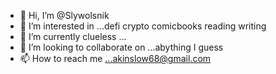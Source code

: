 - 👋 Hi, I’m @Slywolsnik
- 👀 I’m interested in ...defi crypto comicbooks reading writing
- 🌱 I’m currently clueless ...
- 💞️ I’m looking to collaborate on ...abything I guess
- 📫 How to reach me ...akinslow68@gmail.com

<!---
Slywolsnik/Slywolsnik is a ✨ special ✨ repository because its `README.md` (this file) appears on your GitHub profile.
You can click the Preview link to take a look at your changes.
--->
